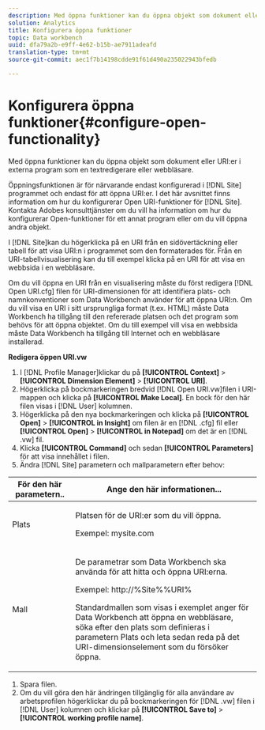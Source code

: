 ```yaml
---
description: Med öppna funktioner kan du öppna objekt som dokument eller URI:er i externa program som en textredigerare eller webbläsare.
solution: Analytics
title: Konfigurera öppna funktioner
topic: Data workbench
uuid: dfa79a2b-e9ff-4e62-b15b-ae7911adeafd
translation-type: tm+mt
source-git-commit: aec1f7b14198cdde91f61d490a235022943bfedb

---
```



# Konfigurera öppna funktioner{#configure-open-functionality}

Med öppna funktioner kan du öppna objekt som dokument eller URI:er i externa program som en textredigerare eller webbläsare.

Öppningsfunktionen är för närvarande endast konfigurerad i [!DNL Site] programmet och endast för att öppna URI:er. I det här avsnittet finns information om hur du konfigurerar Open URI-funktioner för [!DNL Site]. Kontakta Adobes konsulttjänster om du vill ha information om hur du konfigurerar Open-funktioner för ett annat program eller om du vill öppna andra objekt.

I [!DNL Site]kan du högerklicka på en URI från en sidövertäckning eller tabell för att visa URI:n i programmet som den formaterades för. Från en URI-tabellvisualisering kan du till exempel klicka på en URI för att visa en webbsida i en webbläsare.

Om du vill öppna en URI från en visualisering måste du först redigera [!DNL Open URI.cfg] filen för URI-dimensionen för att identifiera plats- och namnkonventioner som Data Workbench använder för att öppna URI:n. Om du vill visa en URI i sitt ursprungliga format (t.ex. HTML) måste Data Workbench ha tillgång till den refererade platsen och det program som behövs för att öppna objektet. Om du till exempel vill visa en webbsida måste Data Workbench ha tillgång till Internet och en webbläsare installerad.

**Redigera öppen URI.vw**

1. I [!DNL Profile Manager]klickar du på **[!UICONTROL Context]** > **[!UICONTROL Dimension Element]** > **[!UICONTROL URI]**.
1. Högerklicka på bockmarkeringen bredvid [!DNL Open URI.vw]filen i URI-mappen och klicka på **[!UICONTROL Make Local]**. En bock för den här filen visas i [!DNL User] kolumnen.
1. Högerklicka på den nya bockmarkeringen och klicka på **[!UICONTROL Open]** > **[!UICONTROL in Insight]** om filen är en [!DNL .cfg] fil eller **[!UICONTROL Open]** > **[!UICONTROL in Notepad]** om det är en [!DNL .vw] fil.
1. Klicka **[!UICONTROL Command]** och sedan **[!UICONTROL Parameters]** för att visa innehållet i filen.
1. Ändra [!DNL Site] parametern och mallparametern efter behov:

<table id="table_CDB316DB271F476AB9F9B557B86AFD25"> 
 <thead> 
  <tr> 
   <th colname="col1" class="entry"> För den här parametern.. </th> 
   <th colname="col2" class="entry"> Ange den här informationen... </th> 
  </tr>
 </thead>
 <tbody> 
  <tr> 
   <td colname="col1"> <p>Plats </p> </td> 
   <td colname="col2"> <p>Platsen för de URI:er som du vill öppna. </p> <p>Exempel: mysite.com </p> </td> 
  </tr> 
  <tr> 
   <td colname="col1"> <p>Mall </p> </td> 
   <td colname="col2"> <p>De parametrar som Data Workbench ska använda för att hitta och öppna URI:erna. </p> <p>Exempel: <span class="filepath"> http://%Site%%URI%</span> </p> <p>Standardmallen som visas i exemplet anger för Data Workbench att öppna en webbläsare, söka efter den plats som definieras i parametern <span class="wintitle"> Plats</span> och leta sedan reda på det URI-dimensionselement som du försöker öppna. </p> </td> 
  </tr> 
 </tbody> 
</table>

1. Spara filen.
1. Om du vill göra den här ändringen tillgänglig för alla användare av arbetsprofilen högerklickar du på bockmarkeringen för [!DNL .vw] filen i [!DNL User] kolumnen och klickar på **[!UICONTROL Save to]** > **[!UICONTROL working profile name]**.

